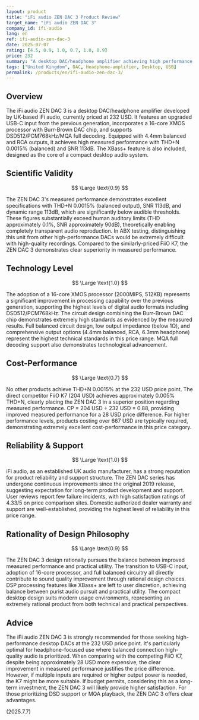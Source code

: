```yaml
---
layout: product
title: "iFi audio ZEN DAC 3 Product Review"
target_name: "iFi audio ZEN DAC 3"
company_id: ifi-audio
lang: en
ref: ifi-audio-zen-dac-3
date: 2025-07-07
rating: [4.5, 0.9, 1.0, 0.7, 1.0, 0.9]
price: 232
summary: "A desktop DAC/headphone amplifier achieving high performance with THD+N 0.0015% and SNR 113dB at a price of 232 USD. Clearly superior in measured performance compared to competitors like the FiiO K7 at similar price points. Excellent cost-performance with comprehensive features including DSD512/PCM768 support and MQA full decoding."
tags: ["United Kingdom", DAC, Headphone-amplifier, Desktop, USB]
permalink: /products/en/ifi-audio-zen-dac-3/
---
```


## Overview

The iFi audio ZEN DAC 3 is a desktop DAC/headphone amplifier developed by UK-based iFi audio, currently priced at 232 USD. It features an upgraded USB-C input from the previous generation, incorporates a 16-core XMOS processor with Burr-Brown DAC chip, and supports DSD512/PCM768kHz/MQA full decoding. Equipped with 4.4mm balanced and RCA outputs, it achieves high measured performance with THD+N 0.0015% (balanced) and SNR 113dB. The XBass+ feature is also included, designed as the core of a compact desktop audio system.

## Scientific Validity

$$ \Large \text{0.9} $$

The ZEN DAC 3's measured performance demonstrates excellent specifications with THD+N 0.0015% (balanced output), SNR 113dB, and dynamic range 113dB, which are significantly below audible thresholds. These figures substantially exceed human auditory limits (THD approximately 0.1%, SNR approximately 90dB), theoretically enabling completely transparent audio reproduction. In ABX testing, distinguishing this unit from other high-performance DACs would be extremely difficult with high-quality recordings. Compared to the similarly-priced FiiO K7, the ZEN DAC 3 demonstrates clear superiority in measured performance.

## Technology Level

$$ \Large \text{1.0} $$

The adoption of a 16-core XMOS processor (2000MIPS, 512KB) represents a significant improvement in processing capability over the previous generation, supporting the highest levels of digital audio formats including DSD512/PCM768kHz. The circuit design combining the Burr-Brown DAC chip demonstrates extremely high standards as evidenced by the measured results. Full balanced circuit design, low output impedance (below 1Ω), and comprehensive output options (4.4mm balanced, RCA, 6.3mm headphone) represent the highest technical standards in this price range. MQA full decoding support also demonstrates technological advancement.

## Cost-Performance

$$ \Large \text{0.7} $$

No other products achieve THD+N 0.0015% at the 232 USD price point. The direct competitor FiiO K7 (204 USD) achieves approximately 0.005% THD+N, clearly placing the ZEN DAC 3 in a superior position regarding measured performance. CP = 204 USD ÷ 232 USD = 0.88, providing improved measured performance for a 28 USD price difference. For higher performance levels, products costing over 667 USD are typically required, demonstrating extremely excellent cost-performance in this price category.

## Reliability & Support

$$ \Large \text{1.0} $$

iFi audio, as an established UK audio manufacturer, has a strong reputation for product reliability and support structure. The ZEN DAC series has undergone continuous improvements since the original 2019 release, suggesting expectation for long-term product development and support. User reviews report few failure incidents, with high satisfaction ratings of 4.33/5 on price comparison sites. Domestic authorized dealer warranty and support are well-established, providing the highest level of reliability in this price range.

## Rationality of Design Philosophy

$$ \Large \text{0.9} $$

The ZEN DAC 3 design rationally pursues the balance between improved measured performance and practical utility. The transition to USB-C input, adoption of 16-core processor, and full balanced circuitry all directly contribute to sound quality improvement through rational design choices. DSP processing features like XBass+ are left to user discretion, achieving balance between purist audio pursuit and practical utility. The compact desktop design suits modern usage environments, representing an extremely rational product from both technical and practical perspectives.

## Advice

The iFi audio ZEN DAC 3 is strongly recommended for those seeking high-performance desktop DACs at the 232 USD price point. It's particularly optimal for headphone-focused use where balanced connection high-quality audio is prioritized. When comparing with the competing FiiO K7, despite being approximately 28 USD more expensive, the clear improvement in measured performance justifies the price difference. However, if multiple inputs are required or higher output power is needed, the K7 might be more suitable. If budget permits, considering this as a long-term investment, the ZEN DAC 3 will likely provide higher satisfaction. For those prioritizing DSD support or MQA playback, the ZEN DAC 3 offers clear advantages.

(2025.7.7)